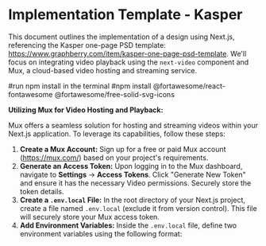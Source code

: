 # Implementation Template - Kasper

This document outlines the implementation of a design using Next.js, referencing the Kasper one-page PSD template: https://www.graphberry.com/item/kasper-one-page-psd-template. We'll focus on integrating video playback using the `next-video` component and Mux, a cloud-based video hosting and streaming service.

#run npm install in the terminal
#npm install @fortawesome/react-fontawesome @fortawesome/free-solid-svg-icons

**Utilizing Mux for Video Hosting and Playback:**

Mux offers a seamless solution for hosting and streaming videos within your Next.js application. To leverage its capabilities, follow these steps:

1. **Create a Mux Account:** Sign up for a free or paid Mux account (https://mux.com/) based on your project's requirements.
2. **Generate an Access Token:** Upon logging in to the Mux dashboard, navigate to **Settings** -> **Access Tokens**. Click "Generate New Token" and ensure it has the necessary Video permissions. Securely store the token details.
3. **Create a `.env.local` File:** In the root directory of your Next.js project, create a file named `.env.local` (exclude it from version control). This file will securely store your Mux access token.
4. **Add Environment Variables:** Inside the `.env.local` file, define two environment variables using the following format:

